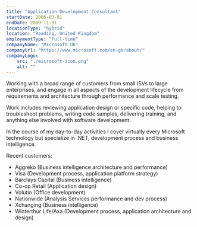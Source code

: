 ```yaml
---
title: "Application Development Consultant"
startDate: 2006-03-01
endDate: 2009-11-01
locationType: "hybrid"
location: "Reading, United Kingdom"
employmentType: "Full-time"
companyName: "Microsoft UK"
companyUrl: "https://www.microsoft.com/en-gb/about/"
companyLogo:
    src: "./microsoft-icon.png"
    alt: ""
---
```

Working with a broad range of customers from small ISVs to large enterprises, and engage in all aspects of the development lifecycle from requirements and architecture through performance and scale testing.

Work includes reviewing application design or specific code, helping to troubleshoot problems, writing code samples, delivering training, and anything else involved with software development.

In the course of my day-to-day activities I cover virtually every Microsoft technology but specialize in .NET, development process and business intelligence.

Recent customers:

- Aggreko (Business intelligence architecture and performance)
- Visa (Development process, application platform strategy)
- Barclays Capital (Business intelligence)
- Co-op Retail (Application design)
- Volutio (Office development)
- Nationwide (Analysis Services performance and dev process)
- Xchanging (Business intelligence)
- Winterthur Life/Axa (Development process, application architecture and design)
